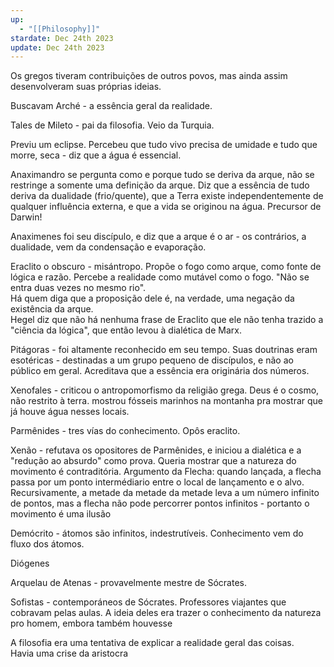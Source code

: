 ```yaml
---
up:
  - "[[Philosophy]]"
stardate: Dec 24th 2023
update: Dec 24th 2023
---
```

Os gregos tiveram contribuições de outros povos, mas ainda assim desenvolveram suas próprias ideias.  
  
Buscavam Arché - a essência geral da realidade.  
  
Tales de Mileto - pai da filosofia. Veio da Turquia.  
  
Previu um eclipse. Percebeu que tudo vivo precisa de umidade e tudo que morre, seca - diz que a água é essencial.  
  
Anaximandro se pergunta como e porque tudo se deriva da arque, não se restringe a somente uma definição da arque. Diz que a essência de tudo deriva da dualidade (frio/quente), que a Terra existe independentemente de qualquer influência externa, e que a vida se originou na água. Precursor de Darwin!  
  
Anaximenes foi seu discípulo, e diz que a arque é o ar - os contrários, a dualidade, vem da condensação e evaporação.  
  
Eraclito o obscuro - misántropo. Propõe o fogo como arque, como fonte de lógica e razão. Percebe a realidade como mutável como o fogo. "Não se entra duas vezes no mesmo rio".  
Há quem diga que a proposição dele é, na verdade, uma negação da existência da arque.  
Hegel diz que não há nenhuma frase de Eraclito que ele não tenha trazido a "ciência da lógica", que então levou à dialética de Marx.  
  
Pitágoras - foi altamente reconhecido em seu tempo. Suas doutrinas eram esotéricas - destinadas a um grupo pequeno de discípulos, e não ao público em geral. Acreditava que a essência era originária dos números.  
  
Xenofales - criticou o antropomorfismo da religião grega. Deus é o cosmo, não restrito à terra. mostrou fósseis marinhos na montanha pra mostrar que já houve água nesses locais.  
  
Parmênides - tres vías do conhecimento. Opôs eraclito.  
  
Xenão - refutava os opositores de Parmênides, e iniciou a dialética e a "redução ao absurdo" como prova. Queria mostrar que a natureza do movimento é contraditória. Argumento da Flecha: quando lançada, a flecha passa por um ponto intermédiario entre o local de lançamento e o alvo. Recursivamente, a metade da metade da metade leva a um número infinito de pontos, mas a flecha não pode percorrer pontos infinitos - portanto o movimento é uma ilusão  
  
Demócrito - átomos são infinitos, indestrutíveis. Conhecimento vem do fluxo dos átomos.  
  
Diógenes  
  
Arquelau de Atenas - provavelmente mestre de Sócrates.  
  
Sofistas - contemporáneos de Sócrates. Professores viajantes que cobravam pelas aulas. A ideia deles era trazer o conhecimento da natureza pro homem, embora também houvesse  
  
A filosofia era uma tentativa de explicar a realidade geral das coisas.  
Havia uma crise da aristocra